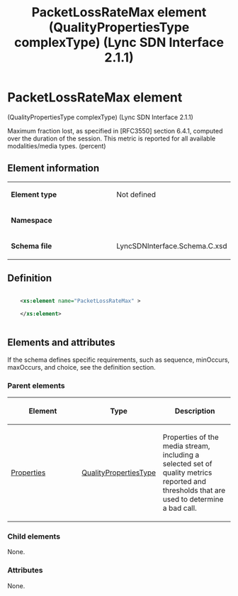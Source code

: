 ﻿---
title: PacketLossRateMax element (QualityPropertiesType complexType) (Lync SDN Interface 2.1.1)
TOCTitle: PacketLossRateMax element
ms:assetid: f53c2b17-329f-db86-b63d-17062c68ff60
ms:mtpsurl: https://msdn.microsoft.com/library/Dn912776(v=office.15)
ms:contentKeyID: 64126946
ms.date: 02/16/2015
mtps_version: v=office.15
dev_langs:
- xml
---

# PacketLossRateMax element 

(QualityPropertiesType complexType) (Lync SDN Interface 2.1.1)

Maximum fraction lost, as specified in \[RFC3550\] section 6.4.1, computed over the duration of the session. This metric is reported for all available modalities/media types. (percent)

## Element information

<table>
<colgroup>
<col style="width: 50%" />
<col style="width: 50%" />
</colgroup>
<tbody>
<tr class="odd">
<td><p><strong>Element type</strong></p></td>
<td><p>Not defined</p></td>
</tr>
<tr class="even">
<td><p><strong>Namespace</strong></p></td>
<td><p></p></td>
</tr>
<tr class="odd">
<td><p><strong>Schema file</strong></p></td>
<td><p>LyncSDNInterface.Schema.C.xsd</p></td>
</tr>
</tbody>
</table>


## Definition

```xml

    <xs:element name="PacketLossRateMax" >
    
    </xs:element>
  
```

## Elements and attributes

If the schema defines specific requirements, such as sequence, minOccurs, maxOccurs, and choice, see the definition section.

### Parent elements

<table>
<colgroup>
<col style="width: 33%" />
<col style="width: 33%" />
<col style="width: 33%" />
</colgroup>
<thead>
<tr class="header">
<th><p>Element</p></th>
<th><p>Type</p></th>
<th><p>Description</p></th>
</tr>
</thead>
<tbody>
<tr class="odd">
<td><p><a href="properties-element-qualitytype-complextype-lync-sdn-interface-2-1-1.md">Properties</a></p></td>
<td><p><a href="qualitypropertiestype-complextype-lync-sdn-interface-2-1-1.md">QualityPropertiesType</a></p></td>
<td><p>Properties of the media stream, including a selected set of quality metrics reported and thresholds that are used to determine a bad call.</p></td>
</tr>
</tbody>
</table>


### Child elements

None.

### Attributes

None.


